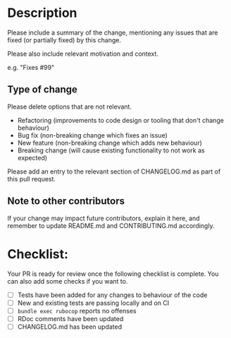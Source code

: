 # Description

Please include a summary of the change, mentioning any issues that are fixed (or partially fixed) by this change.

Please also include relevant motivation and context.

e.g. "Fixes #99"

## Type of change

Please delete options that are not relevant.

- Refactoring (improvements to code design or tooling that don't change behaviour)
- Bug fix (non-breaking change which fixes an issue)
- New feature (non-breaking change which adds new behaviour)
- Breaking change (will cause existing functionality to not
  work as expected)

Please add an entry to the relevant section of CHANGELOG.md as part of this pull request.

## Note to other contributors

If your change may impact future contributors, explain it here, and remember to update README.md and CONTRIBUTING.md accordingly.

# Checklist:

Your PR is ready for review once the following checklist is
complete. You can also add some checks if you want to.

- [ ] Tests have been added for any changes to behaviour of the code
- [ ] New and existing tests are passing locally and on CI
- [ ] `bundle exec rubocop` reports no offenses
- [ ] RDoc comments have been updated
- [ ] CHANGELOG.md has been updated
